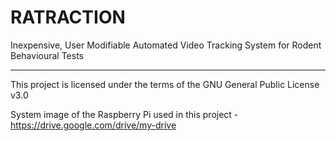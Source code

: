 # RATRACTION
Inexpensive, User Modifiable Automated Video Tracking System for Rodent Behavioural Tests

---------------------------------------------------------------------------------

This project is licensed under the terms of the GNU General Public License v3.0

System image of the Raspberry Pi used in this project - https://drive.google.com/drive/my-drive
